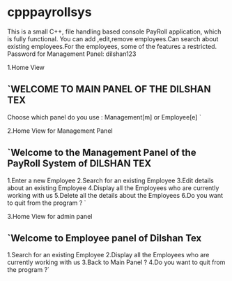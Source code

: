 # cpppayrollsys
This is a small C++, file handling based console PayRoll application, which is fully functional.
You can add ,edit,remove employees.Can search about existing employees.For the employees, some of the features a restricted.
Password for Management Panel: dilshan123

1.Home View

`WELCOME TO MAIN PANEL OF THE DILSHAN TEX
--------------------------------------------------------------
Choose which panel do you use : Management[m] or Employee[e] `


2.Home View for Management Panel

`Welcome to the Management Panel of the PayRoll System of DILSHAN TEX
--------------------------------------------------------------

1.Enter a new Employee
2.Search for an existing Employee
3.Edit details about an existing Employee
4.Display all the Employees who are currently working with us
5.Delete all the details about the Employees
6.Do you want to quit from the program ? `



3.Home View for admin panel


`Welcome to Employee panel of Dilshan Tex
--------------------------------------------------------------

1.Search for an existing Employee
2.Display all the Employees who are currently working with us
3.Back to Main Panel ?
4.Do you want to quit from the program ?`





